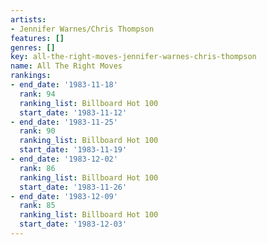```yaml
---
artists:
- Jennifer Warnes/Chris Thompson
features: []
genres: []
key: all-the-right-moves-jennifer-warnes-chris-thompson
name: All The Right Moves
rankings:
- end_date: '1983-11-18'
  rank: 94
  ranking_list: Billboard Hot 100
  start_date: '1983-11-12'
- end_date: '1983-11-25'
  rank: 90
  ranking_list: Billboard Hot 100
  start_date: '1983-11-19'
- end_date: '1983-12-02'
  rank: 86
  ranking_list: Billboard Hot 100
  start_date: '1983-11-26'
- end_date: '1983-12-09'
  rank: 85
  ranking_list: Billboard Hot 100
  start_date: '1983-12-03'
---
```


